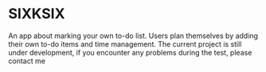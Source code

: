 # SIXKSIX
An app about marking your own to-do list. Users plan themselves by adding their own to-do items and time management. The current project is still under development, if you encounter any problems during the test, please contact me
